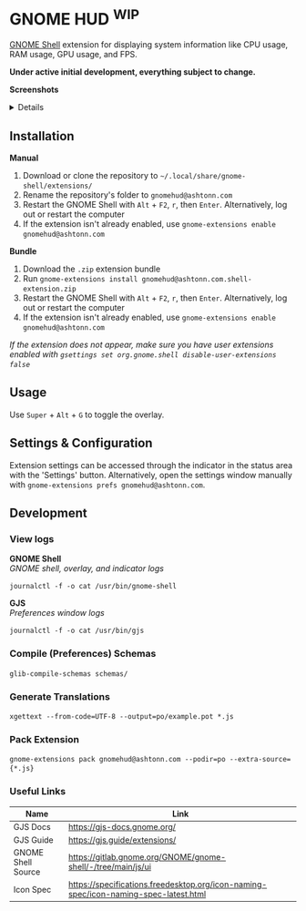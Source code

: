 # GNOME HUD <sup>WIP</sup>

[GNOME Shell](https://www.gnome.org/) extension for displaying system information like CPU usage, RAM usage, GPU usage, and FPS.

**Under active initial development, everything subject to change.**

**Screenshots**  
<details>
    <img src="./images/indicator-popup.png" height="200px">
    <p>Indicator Popup Menu</p>
    <img src="./images/overlay.png" height="200px">
    <p>Example Overlay</p>
    <img src="./images/preferences-1.png" height="200px">
    <p>Preferences Window (General)</p>
    <img src="./images/preferences-2.png" height="200px">
    <p>Preferences Window (Styles)</p>
    <img src="./images/preferences-3.png" height="200px">
    <p>Preferences Window (Monitors)</p>
</details>

## Installation

**Manual**

1. Download or clone the repository to `~/.local/share/gnome-shell/extensions/`
2. Rename the repository's folder to `gnomehud@ashtonn.com`
3. Restart the GNOME Shell with `Alt` + `F2`, `r`, then `Enter`. Alternatively, log out or restart the computer
4. If the extension isn't already enabled, use `gnome-extensions enable gnomehud@ashtonn.com`

**Bundle**

1. Download the `.zip` extension bundle
2. Run `gnome-extensions install gnomehud@ashtonn.com.shell-extension.zip`
3. Restart the GNOME Shell with `Alt` + `F2`, `r`, then `Enter`. Alternatively, log out or restart the computer
4. If the extension isn't already enabled, use `gnome-extensions enable gnomehud@ashtonn.com`

*If the extension does not appear, make sure you have user extensions enabled with `gsettings set org.gnome.shell disable-user-extensions false`*

## Usage

Use `Super` + `Alt` + `G` to toggle the overlay.

## Settings & Configuration

Extension settings can be accessed through the indicator in the status area with the 'Settings' button. Alternatively, open the settings window manually with `gnome-extensions prefs gnomehud@ashtonn.com`.

## Development

### View logs

**GNOME Shell**  
*GNOME shell, overlay, and indicator logs*

```
journalctl -f -o cat /usr/bin/gnome-shell
```

**GJS**  
*Preferences window logs*

```
journalctl -f -o cat /usr/bin/gjs
```

### Compile (Preferences) Schemas

```
glib-compile-schemas schemas/
```

### Generate Translations

```
xgettext --from-code=UTF-8 --output=po/example.pot *.js
```

### Pack Extension

```
gnome-extensions pack gnomehud@ashtonn.com --podir=po --extra-source={*.js}
```

### Useful Links

| Name | Link |
|------|------|
| GJS Docs | https://gjs-docs.gnome.org/ |
| GJS Guide | https://gjs.guide/extensions/ |
| GNOME Shell Source | https://gitlab.gnome.org/GNOME/gnome-shell/-/tree/main/js/ui |
| Icon Spec | https://specifications.freedesktop.org/icon-naming-spec/icon-naming-spec-latest.html |
